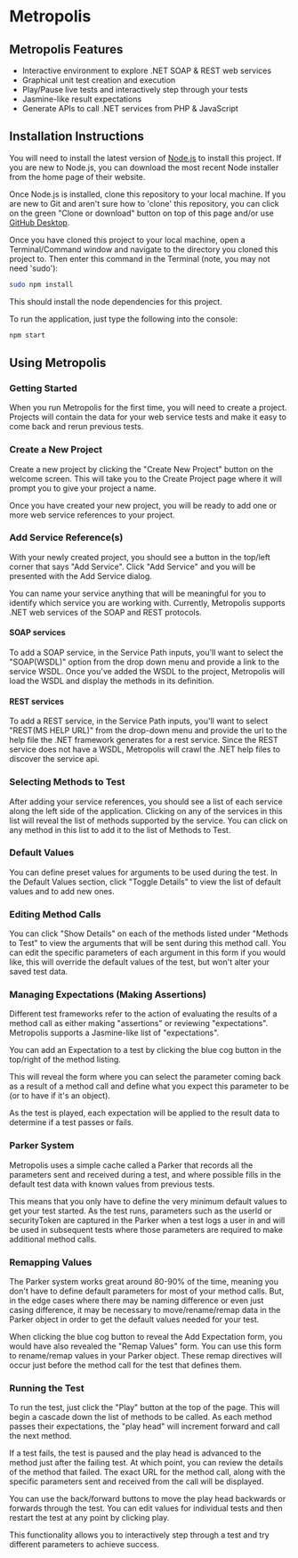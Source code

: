Metropolis
===========

## Metropolis Features

* Interactive environment to explore .NET SOAP & REST web services
* Graphical unit test creation and execution
* Play/Pause live tests and interactively step through your tests
* Jasmine-like result expectations
* Generate APIs to call .NET services from PHP & JavaScript

## Installation Instructions

You will need to install the latest version of [Node.js](https://nodejs.org/en/) to install this project.  If you are new to Node.js, you can download the most recent Node installer from the home page of their website.

Once Node.js is installed, clone this repository to your local machine.  If you are new to Git and aren't sure how to 'clone' this repository, you can click on the green "Clone or download" button on top of this page and/or use [GitHub Desktop](https://desktop.github.com/).

Once you have cloned this project to your local machine, open a Terminal/Command window and navigate to the directory you cloned this project to.  Then enter this command in the Terminal (note, you may not need 'sudo'):

```bash
sudo npm install
```

This should install the node dependencies for this project.

To run the application, just type the following into the console:

```bash
npm start
```

## Using Metropolis

### Getting Started

When you run Metropolis for the first time, you will need to create a project.  Projects will contain the data for your web service tests and make it easy to come back and rerun previous tests.

### Create a New Project

Create a new project by clicking the "Create New Project" button on the welcome screen.  This will take you to the Create Project page where it will prompt you to give your project a name.

Once you have created your new project, you will be ready to add one or more web service references to your project.

### Add Service Reference(s)

With your newly created project, you should see a button in the top/left corner that says "Add Service".  Click "Add Service" and you will be presented with the Add Service dialog.

You can name your service anything that will be meaningful for you to identify which service you are working with.  Currently, Metropolis supports .NET web services of the SOAP and REST protocols.

#### SOAP services

To add a SOAP service, in the Service Path inputs, you'll want to select the "SOAP(WSDL)" option from the drop down menu and provide a link to the service WSDL.  Once you've added the WSDL to the project, Metropolis will load the WSDL and display the methods in its definition.

#### REST services

To add a REST service, in the Service Path inputs, you'll want to select "REST(MS HELP URL)" from the drop-down menu and provide the url to the help file the .NET framework generates for a rest service.  Since the REST service does not have a WSDL, Metropolis will crawl the .NET help files to discover the service api.

### Selecting Methods to Test

After adding your service references, you should see a list of each service along the left side of the application.  Clicking on any of the services in this list will reveal the list of methods supported by the service.  You can click on any method in this list to add it to the list of Methods to Test.

### Default Values

You can define preset values for arguments to be used during the test.  In the Default Values section, click "Toggle Details" to view the list of default values and to add new ones.

### Editing Method Calls

You can click "Show Details" on each of the methods listed under "Methods to Test" to view the arguments that will be sent during this method call.  You can edit the specific parameters of each argument in this form if you would like, this will override the default values of the test, but won't alter your saved test data.

### Managing Expectations (Making Assertions)

Different test frameworks refer to the action of evaluating the results of a method call as either making "assertions" or reviewing "expectations".  Metropolis supports a Jasmine-like list of "expectations".

You can add an Expectation to a test by clicking the blue cog button in the top/right of the method listing.

This will reveal the form where you can select the parameter coming back as a result of a method call and define what you expect this parameter to be (or to have if it's an object).

As the test is played, each expectation will be applied to the result data to determine if a test passes or fails.

### Parker System

Metropolis uses a simple cache called a Parker that records all the parameters sent and received during a test, and where possible fills in the default test data with known values from previous tests.

This means that you only have to define the very minimum default values to get your test started.  As the test runs, parameters such as the userId or securityToken are captured in the Parker when a test logs a user in and will be used in subsequent tests where those parameters are required to make additional method calls.

### Remapping Values

The Parker system works great around 80-90% of the time, meaning you don't have to define default parameters for most of your method calls.  But, in the edge cases where there may be naming difference or even just casing difference, it may be necessary to move/rename/remap data in the Parker object in order to get the default values needed for your test.

When clicking the blue cog button to reveal the Add Expectation form, you would have also revealed the "Remap Values" form.  You can use this form to rename/remap values in your Parker object.  These remap directives will occur just before the method call for the test that defines them.

### Running the Test

To run the test, just click the "Play" button at the top of the page.  This will begin a cascade down the list of methods to be called.  As each method passes their expectations, the "play head" will increment forward and call the next method.

If a test fails, the test is paused and the play head is advanced to the method just after the failing test.  At which point, you can review the details of the method that failed.  The exact URL for the method call, along with the specific parameters sent and received from the call will be displayed.

You can use the back/forward buttons to move the play head backwards or forwards through the test.  You can edit values for individual tests and then restart the test at any point by clicking play.

This functionality allows you to interactively step through a test and try different parameters to achieve success.
